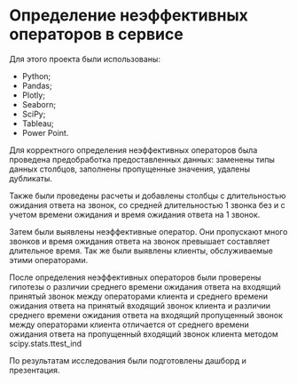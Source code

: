# Определение неэффективных операторов в сервисе

Для этого проекта были использованы:
- Python;
- Pandas;
- Plotly;
- Seaborn;
- SciPy;
- Tableau;
- Power Point.

Для корректного определения неэффективных операторов была проведена предобработка предоставленных данных: заменены типы данных столбцов, заполнены пропущенные значения, удалены дубликаты.

Также были проведены расчеты и добавлены столбцы с длительностью ожидания ответа на звонок, со средней длительностью 1 звонка без и с учетом времени ожидания и время ожидания ответа на 1 звонок.

Затем были выявлены неэффективные оператор. Они пропускают много звонков и время ожидания ответа на звонок превышает составляет длительное время. Так же были выявлены клиенты, обслуживаемые этими операторами. 

После определения неэффективных операторов были проверены гипотезы о различии среднего времени ожидания ответа на входящий принятый звонок между операторами клиента и среднего времени ожидания ответа на принятый входящий звонок клиента и различии среднего времени ожидания ответа на входящий пропущенный звонок между операторами клиента отличается от среднего времени ожидания ответа на пропущенный входящий звонок клиента методом scipy.stats.ttest_ind

По результатам исследования были подготовлены дашборд и презентация.

